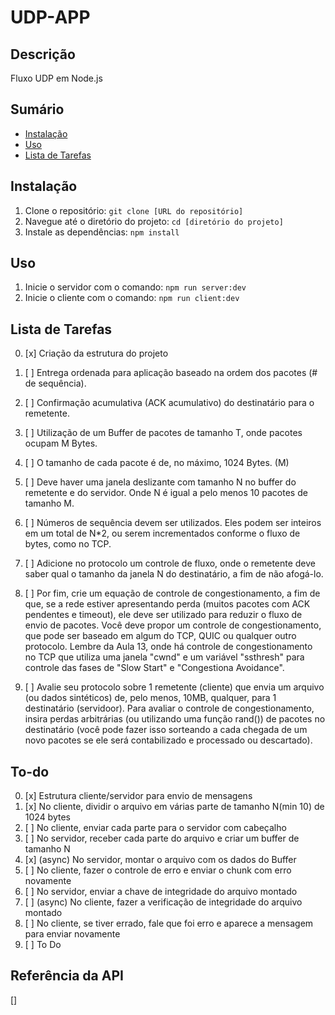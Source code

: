 # UDP-APP

## Descrição

Fluxo UDP em Node.js

## Sumário

- [Instalação](#instalação)
- [Uso](#uso)
- [Lista de Tarefas](#lista-de-tarefas)

## Instalação

1. Clone o repositório: `git clone [URL do repositório]`
2. Navegue até o diretório do projeto: `cd [diretório do projeto]`
3. Instale as dependências: `npm install`

## Uso

1. Inicie o servidor com o comando: `npm run server:dev`
2. Inicie o cliente com o comando: `npm run client:dev`

## Lista de Tarefas

0. [x] Criação da estrutura do projeto
1. [ ] Entrega ordenada para aplicação baseado na ordem dos pacotes (# de sequência).
2. [ ] Confirmação acumulativa (ACK acumulativo) do destinatário para o remetente.
3. [ ] Utilização de um Buffer de pacotes de tamanho T, onde pacotes ocupam M Bytes.
4. [ ] O tamanho de cada pacote é de, no máximo, 1024 Bytes. (M)
5. [ ] Deve haver uma janela deslizante com tamanho N no buffer do remetente e do servidor. Onde N é igual a pelo menos 10 pacotes de tamanho M.
6. [ ] Números de sequência devem ser utilizados. Eles podem ser inteiros em um total de N\*2, ou serem incrementados conforme o fluxo de bytes, como no TCP.
7. [ ] Adicione no protocolo um controle de fluxo, onde o remetente deve saber qual o tamanho da janela N do destinatário, a fim de não afogá-lo.

8. [ ] Por fim, crie um equação de controle de congestionamento, a fim de que, se a rede estiver apresentando perda (muitos pacotes com ACK pendentes e timeout), ele deve ser utilizado para reduzir o fluxo de envio de pacotes. Você deve propor um controle de congestionamento, que pode ser baseado em algum do TCP, QUIC ou qualquer outro protocolo. Lembre da Aula 13, onde há controle de congestionamento no TCP que utiliza uma janela "cwnd" e um variável "ssthresh" para controle das fases de "Slow Start" e "Congestiona Avoidance".

9. [ ] Avalie seu protocolo sobre 1 remetente (cliente) que envia um arquivo (ou dados sintéticos) de, pelo menos, 10MB, qualquer, para 1 destinatário (servidoor). Para avaliar o controle de congestionamento, insira perdas arbitrárias (ou utilizando uma função rand()) de pacotes no destinatário (você pode fazer isso sorteando a cada chegada de um novo pacotes se ele será contabilizado e processado ou descartado).

## To-do

0. [x] Estrutura cliente/servidor para envio de mensagens
1. [x] No cliente, dividir o arquivo em várias parte de tamanho N(min 10) de 1024 bytes
2. [ ] No cliente, enviar cada parte para o servidor com cabeçalho
3. [ ] No servidor, receber cada parte do arquivo e criar um buffer de tamanho N
4. [x] (async) No servidor, montar o arquivo com os dados do Buffer
5. [ ] No cliente, fazer o controle de erro e enviar o chunk com erro novamente
6. [ ] No servidor, enviar a chave de integridade do arquivo montado
7. [ ] (async) No cliente, fazer a verificação de integridade do arquivo montado
8. [ ] No cliente, se tiver errado, fale que foi erro e aparece a mensagem para enviar novamente
9. [ ] To Do

## Referência da API

[]
